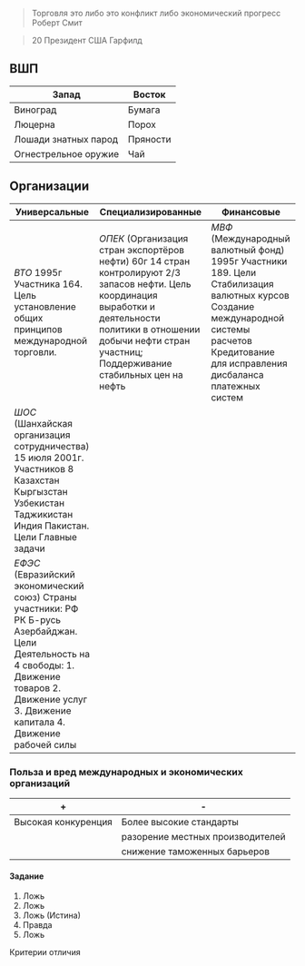 >Торговля это либо это конфликт либо экономический прогресс
>Роберт Смит

>
>20 Президент США Гарфилд

## ВШП

| Запад                | Восток   |
| -------------------- | -------- |
| Виноград             | Бумага   |
| Люцерна              | Порох    |
| Лошади знатных парод | Пряности |
| Огнестрельное оружие | Чай      |
## Организации
| Универсальные                                                                                                                                                                                           | Специализированные                                                                                                                                                                                                          | Финансовые                                                                                                                                                                                  |
| ------------------------------------------------------------------------------------------------------------------------------------------------------------------------------------------------------- | --------------------------------------------------------------------------------------------------------------------------------------------------------------------------------------------------------------------------- | ------------------------------------------------------------------------------------------------------------------------------------------------------------------------------------------- |
| *ВТО* 1995г Участника 164. Цель установление общих принципов международной торговли.                                                                                                                    | *ОПЕК* (Организация стран экспортёров нефти) 60г 14 стран контролируют 2/3 запасов нефти. Цель координация выработки и деятельности политики в отношении добычи нефти стран участниц; Поддерживание стабильных цен на нефть | *МВФ* (Международный валютный фонд) 1995г Участники 189. Цели Стабилизация валютных курсов Создание международной системы расчетов Кредитование для исправления дисбаланса платежных систем |
| *ШОС* (Шанхайская организация сотрудничества) 15 июля 2001г. Участников 8 Казахстан Кыргызстан Узбекистан Таджикистан Индия Пакистан. Цели Главные задачи                                               |                                                                                                                                                                                                                             |                                                                                                                                                                                             |
| *ЕФЭС* (Евразийский экономический союз) Страны участники: РФ РК Б-русь Азербайджан. Цели Деятельность на 4 свободы: 1. Движение товаров 2. Движение услуг 3. Движение капитала 4. Движение рабочей силы |                                                                                                                                                                                                                             |                                                                                                                                                                                             |

### Польза и вред международных и экономических организаций
| +                   | -                                |
| ------------------- | -------------------------------- |
| Высокая конкуренция | Более высокие стандарты          |
|                     | разорение местных производителей |
|                     | снижение таможенных барьеров     |
#### Задание
1. Ложь
2. Ложь
3. Ложь (Истина)
4. Правда
5. Ложь

Критерии отличия 
